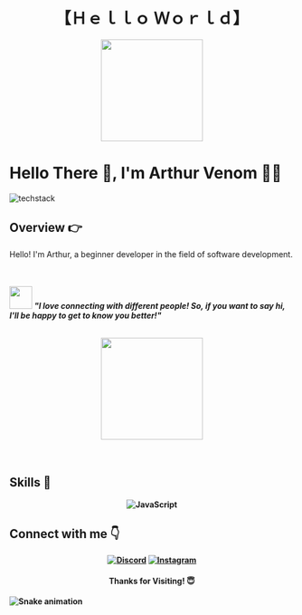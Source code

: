 <!--Title -->
<h1 align="center">
  【Ｈｅｌｌｏ Ｗｏｒｌｄ】
</h1>

<div align="center">
  <a href="https://github.com/ArthurVenom">
  <img height="180em" src="https://github-readme-stats.vercel.app/api?username=ArthurVenom&show_icons=true&theme=dracula&include_all_commits=true&count_private=true"/></a>
</div>

# Hello There 👋, I'm Arthur Venom 🧑‍💻

<!-- Background -->

![techstack](https://user-images.githubusercontent.com/52347812/137624699-ce6bb7ee-eb84-46f1-ac69-c4b78b22db90.png)

<!-- Introduction -->

## **Overview 👉**

<p>Hello! I'm Arthur, a beginner developer in the field of software development.</p>

<br><br>
<img src="https://media.giphy.com/media/LnQjpWaON8nhr21vNW/giphy.gif" width="40"> <em><b><b>"I love connecting with different people! So, if you want to say hi, I'll be happy to get to know you better!"</b></em>
<br><br>

<div align="center">
  <a href="https://github.com/ArthurVenom">
  <img height="180em" src="https://github-readme-stats.vercel.app/api/top-langs/?username=arthurvenom&layout=compact&langs_count=7&theme=dracula"/></a>
</div>
<br><br>

## **Skills 🚀**

<p align="center">
<img src="https://img.shields.io/badge/JavaScript-F7DF1E?style=for-the-badge&logo=JavaScript&logoColor=white" alt="JavaScript"/>
</p>

## **Connect with me 👇**

<p align="center">
<a href="https://discordapp.com/users/venoM#5249"><img src="https://raw.githubusercontent.com/wendellast/wendellast/main/img/discord.png" alt="Discord"/></a>
<a href="https://www.instagram.com/r_arthur06/"><img src="https://raw.githubusercontent.com/wendellast/wendellast/main/img/instagram.png" alt="Instagram"/></a>
</p>

<h4 align="center">Thanks for Visiting! 😇</h4>

<div align="center">


</div>

![Snake animation](https://github.com/ArthurVenom/ArthurVenom/blob/output/github-contribution-grid-snake.svg)
